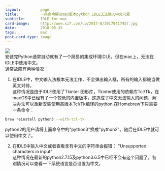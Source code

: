 ```yaml
---
layout:         page
title:          一条命令解决mac版本python IDLE无法输入中文问题
subtitle:      	IDLE for mac 
card-image:		http://www.xz7.com/up/2017-8/20178417457.jpg
date:           2018-05-15
tags:           mac
post-card-type: image
---
```

![](http://www.xz7.com/up/2017-8/20178417457.jpg)  
安装完Python通常自动就有了一个简易的集成环境IDLE，但在mac上，无法在IDLE中使用中文。  
通常故障有两种情况：  
1. 在IDLE中，中文输入法根本无法工作，不会弹出输入框，所有的输入都被当做英文对待。  
这种情况是由于IDLE使用了Tkinter 图形库，Tkinter使用的依赖库Tcl/Tk，在macOS中已经有了一个较低的内置版本，这造成了中文无法输入的问题，解决办法可以重新安装使用高版本Tcl/Tk编译的python,在Homebrew下只需要一条命令：  
```bash
brew reinstall python3 --with-tcl-tk
```
python2的用户请将上面命令中的"python3"换成"python2"。随后在IDLE中就可以使用中文了。  

2. 在IDLE中输入中文或者查看含有中文的字符串会报错： "Unsupported characters in input"  
这种情况在最新的python2.7.15及python3.6.5中已经不会有这个问题了。各别情况可以查看一下系统语言是否设置为中文。  

